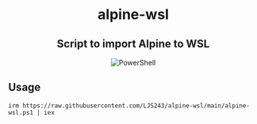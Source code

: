 <div align=center>

# alpine-wsl

## Script to import Alpine to WSL

![PowerShell](https://img.shields.io/badge/PowerShell-%235391FE.svg?style=for-the-badge&logo=powershell&logoColor=white)

</div>

## Usage

```
irm https://raw.githubusercontent.com/LJS243/alpine-wsl/main/alpine-wsl.ps1 | iex
```
